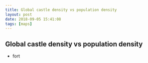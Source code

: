 ```yaml
---
title: Global castle density vs population density
layout: post
date: 2018-09-05 15:41:08
tags: [maps]
---
```

## Global castle density vs population density

+ fort

